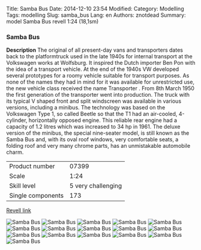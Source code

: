 Title: Samba Bus
Date: 2014-12-10 23:54
Modified: 
Category: Modelling
Tags: modelling
Slug: samba_bus
Lang: en
Authors: znotdead
Summary: model Samba Bus revell 1:24 (18,1sm)

### Samba Bus

**Description**
The original of all present-day vans and transporters dates back to the platformtruck used in the late 1940s for internal transport at the Volkswagen works at Wolfsburg. It inspired the Dutch importer Ben Pon with the idea of a transport vehicle. At the end of the 1940s VW developed several prototypes for a roomy vehicle suitable for transport purposes. As none of the names they had in mind for it was available for unrestricted use, the new vehicle class received the name Transporter . From 8th March 1950 the first generation of the transporter went into production. The truck with its typical V shaped front and split windscreen was available in various versions, including a minibus. The technology was based on the Volkswagen Type 1, so called Beetle so that the T1 had an air-cooled, 4-cylinder, horizontally opposed engine. This reliable rear engine had a capacity of 1.2 litres which was increased to 34 hp in 1961. The deluxe version of the minibus, the special nine-seater model, is still known as the Samba Bus and, with its oval roof windows, very comfortable seats, a folding roof and very many chrome parts, has an unmistakable automobile charm.

| | |
| -------- | ---- |
| Product number | 07399 |
| Scale | 1:24 |
| Skill level | 5 very challenging |
| Single components | 173|

[Revell link](http://www.revell.de/en/products/model-building/cars/young-oldtimer/id/07399.html)

![Samba Bus](static/img/modelling/bus/DSC02959.JPG)
![Samba Bus](static/img/modelling/bus/DSC02961.JPG)
![Samba Bus](static/img/modelling/bus/DSC02962.JPG)
![Samba Bus](static/img/modelling/bus/DSC02966.JPG)
![Samba Bus](static/img/modelling/bus/DSC02967.JPG)
![Samba Bus](static/img/modelling/bus/DSC02969.JPG)
![Samba Bus](static/img/modelling/bus/DSC02970.JPG)
![Samba Bus](static/img/modelling/bus/DSC02973.JPG)
![Samba Bus](static/img/modelling/bus/DSC02974.JPG)
![Samba Bus](static/img/modelling/bus/DSC02975.JPG)
![Samba Bus](static/img/modelling/bus/DSC02977.JPG)
![Samba Bus](static/img/modelling/bus/DSC02981.JPG)
![Samba Bus](static/img/modelling/bus/DSC02982.JPG)
![Samba Bus](static/img/modelling/bus/DSC02983.JPG)
![Samba Bus](static/img/modelling/bus/DSC02984.JPG)
![Samba Bus](static/img/modelling/bus/DSC02985.JPG)
